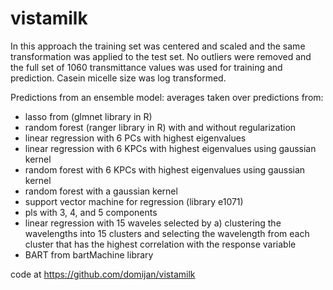# vistamilk

In this approach the training set was centered and scaled and the same transformation was applied to the test set. 
No outliers were removed and the full set of 1060 transmittance values was used for training and prediction. Casein micelle size was log transformed.




Predictions from an ensemble model: averages taken over predictions from:
* lasso from (glmnet library in R)
* random forest (ranger library in R) with and without regularization
* linear regression with 6 PCs with highest eigenvalues
* linear regression with 6 KPCs with highest eigenvalues using gaussian kernel
* random forest with 6 KPCs with highest eigenvalues using gaussian kernel
* random forest with a gaussian kernel
* support vector machine for regression (library e1071)
* pls with 3, 4, and 5 components
* linear regression with 15 waveles selected by a) clustering the wavelengths into 15 clusters and selecting the wavelength from each cluster that has the highest correlation with the response variable
* BART from bartMachine library

code at https://github.com/domijan/vistamilk

